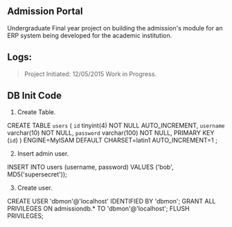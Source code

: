Admission Portal
------------------

Undergraduate Final year project on building the admission's module for an ERP system being developed for the academic institution.

Logs:
-----
> Project Initiated: 12/05/2015
> Work in Progress.

DB Init Code
------------
1. Create Table.

CREATE TABLE `users` (
 `id` tinyint(4) NOT NULL AUTO_INCREMENT,
 `username` varchar(10) NOT NULL,
 `password` varchar(100) NOT NULL,
 PRIMARY KEY (`id`)
) ENGINE=MyISAM DEFAULT CHARSET=latin1 AUTO_INCREMENT=1 ;

2. Insert admin user.

INSERT INTO users (username, password) VALUES ('bob', MD5('supersecret'));

3. Create user.

CREATE USER 'dbmon'@'localhost' IDENTIFIED BY 'dbmon';
GRANT ALL PRIVILEGES ON admissiondb.* TO 'dbmon'@'localhost';
FLUSH PRIVILEGES;